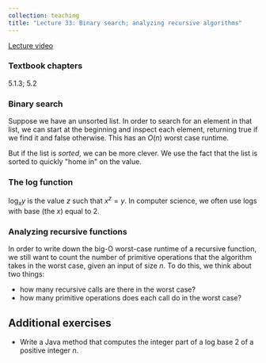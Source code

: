```yaml
---
collection: teaching
title: "Lecture 33: Binary search; analyzing recursive algorithms"
---
```


[Lecture video]()

### Textbook chapters
5.1.3; 5.2

### Binary search

Suppose we have an unsorted list. In order to search for an element in that
list, we can start at the beginning and inspect each element, returning true if
we find it and false otherwise. This has an $O(n)$ worst case runtime.

But if the list is *sorted*, we can be more clever. We use the fact that the
list is sorted to quickly "home in" on the value.

### The log function

$\log_x y$ is the value $z$ such that $x^z=y$. In computer science, we often
use logs with base (the $x$) equal to 2.

### Analyzing recursive functions

In order to write down the big-O worst-case runtime of a recursive function, we
still want to count the number of primitive operations that the algorithm takes
in the worst case, given an input of size $n$. To do this, we think about two
things:
* how many recursive calls are there in the worst case?
* how many primitive operations does each call do in the worst case?

## Additional exercises
* Write a Java method that computes the integer part of a log base 2 of a
	positive integer $n$.
